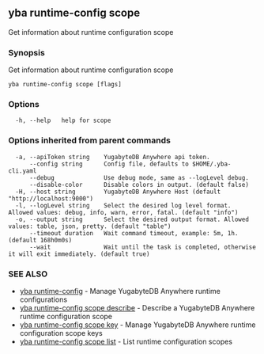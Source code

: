 ## yba runtime-config scope

Get information about runtime configuration scope

### Synopsis

Get information about runtime configuration scope

```
yba runtime-config scope [flags]
```

### Options

```
  -h, --help   help for scope
```

### Options inherited from parent commands

```
  -a, --apiToken string    YugabyteDB Anywhere api token.
      --config string      Config file, defaults to $HOME/.yba-cli.yaml
      --debug              Use debug mode, same as --logLevel debug.
      --disable-color      Disable colors in output. (default false)
  -H, --host string        YugabyteDB Anywhere Host (default "http://localhost:9000")
  -l, --logLevel string    Select the desired log level format. Allowed values: debug, info, warn, error, fatal. (default "info")
  -o, --output string      Select the desired output format. Allowed values: table, json, pretty. (default "table")
      --timeout duration   Wait command timeout, example: 5m, 1h. (default 168h0m0s)
      --wait               Wait until the task is completed, otherwise it will exit immediately. (default true)
```

### SEE ALSO

* [yba runtime-config](yba_runtime-config.md)	 - Manage YugabyteDB Anywhere runtime configurations
* [yba runtime-config scope describe](yba_runtime-config_scope_describe.md)	 - Describe a YugabyteDB Anywhere runtime configuration scope
* [yba runtime-config scope key](yba_runtime-config_scope_key.md)	 - Manage YugabyteDB Anywhere runtime configuration scope keys
* [yba runtime-config scope list](yba_runtime-config_scope_list.md)	 - List runtime configuration scopes

